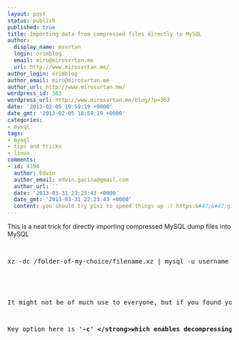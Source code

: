 ```yaml
---
layout: post
status: publish
published: true
title: Importing data from compressed files directly to MySQL
author:
  display_name: msvrtan
  login: orimblog
  email: miro@mirosvrtan.me
  url: http://www.mirosvrtan.me/
author_login: orimblog
author_email: miro@mirosvrtan.me
author_url: http://www.mirosvrtan.me/
wordpress_id: 363
wordpress_url: http://www.mirosvrtan.me/blog/?p=363
date: '2013-02-05 19:59:19 +0000'
date_gmt: '2013-02-05 18:59:19 +0000'
categories:
- mysql
tags:
- mysql
- tips and tricks
- linux
comments:
- id: 4194
  author: Edvin
  author_email: edvin.gacina@gmail.com
  author_url: ''
  date: '2013-03-31 23:23:43 +0000'
  date_gmt: '2013-03-31 22:23:43 +0000'
  content: you should try pixz to speed things up :) https:&#47;&#47;github.com&#47;vasi&#47;pixz
---
```

<p>This is a neat trick for directly importing compressed MySQL dump files into MySQL</p>
<p>&nbsp;</p>
<pre lang="bash">xz -dc &#47;folder-of-my-choice&#47;filename.xz | mysql -u username -pmy_password<&#47;pre><br />
&nbsp;</p>
<p>It might not be of much use to everyone, but if you found yourself in situation where you first had to uncompress a few GB file and then import it this will really speed up the process.</p>
<p>Key option here is '<strong>-c' <&#47;strong>which enables decompressing to standard output and '|' allows us to send that data directly into MySQL importer. Though this example is using xz tool,&nbsp; most uncompressing tools should have a similar option.</p>
<p>&nbsp;</p>
<p>&nbsp;</p>
